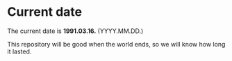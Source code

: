 # Current date

The current date is **1991.03.16.** (YYYY.MM.DD.)

This repository will be good when the world ends, so we will know how long it lasted.